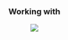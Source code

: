 ###
<h3 align="center">Working with</h3>


<p align="center">
  <a href="https://skillicons.dev">
    <img src="https://skillicons.dev/icons?i=html,css,js,ts,react,nextjs,express,mongodb,java,spring,postgres,figma,git,cs,dotnet" />
  </a>
</p>
